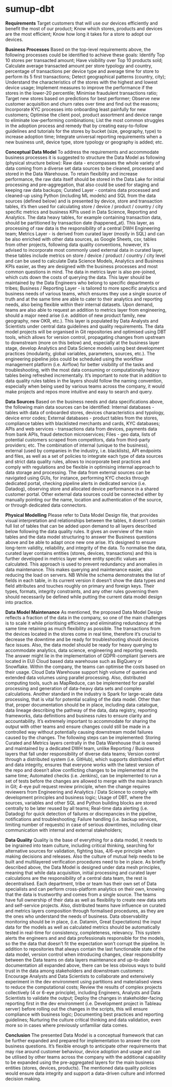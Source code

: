 # sumup-dbt
**Requirements**
Target customers that will use our devices efficiently and benefit the most of our product;
Know which stores, products and devices are the most efficient;
Know how long it takes for a store to adopt our devices.

**Business Processes**
Based on the top-level requirements above, the following processes could be identified to achieve these goals:
Identify Top 10 stores per transacted amount;
Have visibility over Top 10 products sold;
Calculate average transacted amount per store typology and country, percentage of transactions per device type and average time for  store to perform its 5 first transactions;
Detect geographical patterns (country, city);
Understand the characteristics of the stores with the highest and lowest device usage;
Implement measures to improve the performance if the stores in the lower-20 percentile;
Minimise fraudulent transactions ratio;
Target new stores based on predictions for best performer;
Observe new customer acquisition and churn rates over time and find out the reasons;
Incorporate KYC processes into onboarding least painfully for new customers;
Optimise the client pool, product assortment and device range to eliminate low-performing combinations;
List the most common struggles in the adoption process and remedy that by creating easy-to-follow guidelines and tutorials for the stores by bucket (size, geography, type) to increase adoption time;
Integrate universal reporting requirements when a new business unit, device type, store typology or geography is added;
etc.

**Conceptual Data Model**
To address the requirements and accommodate business processes it is suggested to structure the Data Model as following (physical structure below):
Raw data - encompasses the whole variety of data coming from a diverse set data sources to be cleaned, processed and stored in the Data Warehouse. To retain flexibility and increase performance, the raw data itself should be stored in the Data Lake for initial processing and pre-aggregation, that also could be used for staging and keeping raw data backups;
Curated Layer - contains data processed and cleaned-up using Python (including ML models) and SQL from the data sources (defined below) and is presented by device, store and transaction tables, it’s then used for calculating store / device / product / country / city specific metrics and business KPIs used in Data Science, Reporting and Analytics. The data heavy tables, for example containing transaction data, should be partitioned by transaction date (happened_at). This layer, as processing of raw data is the responsibility of a central DWH Engineering team;
Metrics Layer - is derived from curated layer (mostly in SQL) and can be also enriched with other data sources, as Google Sheets, csv, tables from other projects, following data quality conventions, however, it’s advised to incorporate most commonly used external data in curated layer, these tables include metrics on store / device / product / country / city level and can be used to calculate Data Science Models, Analytics and Business KPIs easier, as they are designed with the business processes and most common questions in mind. The data in metrics layer is also pre-joined, which cuts down the costs of querying the data. This layer should be maintained by the Data Engineers who belong to specific departments or tribes;
Business / Reporting Layer - is tailored to more specific analytics and business needs of various teams, which ensures they use a single source of truth and at the same time are able to cater to their analytics and reporting needs, also being flexible within their internal datasets. Upon demand, teams are also able to request an addition to metrics layer from engineering, should a major need arise (i.e. addition of new product family, new geography, new OKR, etc.). This layer is populated by Data Analysts and Scientists under central data guidelines and quality requirements.
The data model projects will be organised in Git repositories and optimised using DBT tools, which allows for version control, propagating changes from upstream to downstream (more on this below) and, especially at the business layer stage, develop Analytics and Data Science models using best development practices (modularity, global variables, parameters, sources, etc.). The engineering pipeline jobs could be scheduled using the workflow management platform (i.e. Airflow) for better visibility of the tasks and troubleshooting, with the most data consuming or computationally heavy tables being refreshed incrementally.
It’s important to note that in addition to data quality rules tables in the layers should follow the naming convention, especially when being used by various teams across the company, it would make projects and repos more intuitive and easy to search and query.


**Data Sources**
Based on the business needs and data specifications above, the following main data sources can be identified:
Internal databases - tables with data of onboarded stores, devices characteristics and typology, device error codes;
External databases - product tables from the stores, compliance tables with blacklisted merchants and cards, KYC databases;
APIs and web services - transactions data from devices, payments data from bank APIs, fraud detection microservices;
Files - geo data, lists of potential customers scraped from competitors, data from third-party providers;
etc.
The combination of internal (unique to the business), external (used by companies in the industry, i.e. blacklists), API endpoints and files, as well as a set of policies to integrate each type of data sources and strict data quality rules, allows to incorporate best practices and comply with regulations and be flexible in optimising internal approach to data storage and processing.
The data from external sources can be navigated using GUIs, for instance, performing KYC checks through dedicated portal, checking pipeline alerts in dedicated service (i.e. Datadog), observing store and allocated device performance in a shared customer portal. Other external data sources could be connected either by manually pointing our the name, location and authentication of the source, or through dedicated data connectors.

**Physical Modelling**
Please refer to Data Model Design file, that provides visual interpretation and relationships between the tables, it doesn’t contain full list of tables that can be added upon demand to all layers described below following the data quality rules. It gives an overview of the main tables and the data model structuring to answer the Business questions above and be able to adapt once new one arise. It’s designed to ensure long-term validity, reliability, and integrity of the data.
To normalise the data, curated layer contains entities (stores, devices, transactions) and this is further developed in metrics layer where entity specific values are calculated. This approach is used to prevent redundancy and anomalies in data maintenance. This makes querying and maintenance easier, also reducing the load on servers.
NB While the schema demonstrates the list of fields in each table, in its current version it doesn’t show the data types and field attributes and touches roughly on primary and foreign keys. Their types, formats, integrity constraints, and any other rules governing them should necessarily be defined while putting the current data model design into practice.

**Data Model Maintenance**
As mentioned, the proposed Data Model Design reflects a fraction of the data in the company, so one of the main challenges is to scale it while prioritising efficiency and eliminating redundancy at the same time retaining as much flexibility as possible.
The transactions from the devices located in the stores come in real time, therefore it’s crucial to decrease the downtime and be ready for troubleshooting should devices face issues. Also, the data model should be ready for heavy querying to accommodate analytics, data science, engineering and reporting needs.
The answer might lie in the implementation of GDPR-compliant (servers are located in EU) Cloud based data warehouse such as BigQuery or Snowflake. Within the company, the teams can optimise the costs based on their usage. Cloud Data Warehouse support high volume of queries and extended data volumes using parallel processing. Also, distributed computing tools, such as MapReduce, can be implemented for parallel processing and generation of data-heavy data sets and complex calculations. Another standard in the industry is Spark for large-scale data processing, that is vital for potential scaling of the data model.
Other than that, proper documentation should be in place, including data catalogue, data lineage describing the pathway of the data, data registry, reporting frameworks, data definitions and business rules to ensure clarity and accountability.
It’s extremely important to accommodate for sharing the output with other teams and ensure changes could still be made in a controlled way without potentially causing downstream model failures caused by the changes. The following steps can be implemented:
Storing Curated and Metrics layers centrally in the Data Warehouse that is owned and maintained by a dedicated DWH team, unlike Reporting / Business layers that fall under responsibility of diverse data teams;
Version control through a distributed system (i.e. GitHub), which supports distributed effort and data integrity, ensures that everyone works with the latest version of the repo  and doesn’t allow conflicting changes to be implemented at the same time;
Automated checks (i.e. Jenkins), can be implemented to run a set of tests before the changes are allowed to merge with the main branch in Git;
4-eye pull request review principle, when the change requires reviewers from Engineering and Analytics / Data Science to comply with development principles and business logic;
Usage of DBT, where the sources, variables and other SQL and Python building blocks are stored centrally to be later reused by all teams;
Real-time data alerting (i.e. Datadog) for quick detection of failures or discrepancies in the pipeline, notifications and troubleshooting;
Failure handling (i.e. backup services, limiting number of requests) in case of serious downtimes, including clear communication with internal and external stakeholders;

**Data Quality**
Quality is the base of everything for a data model, it needs to be ingrained into team culture, including critical thinking, searching for alternative sources for validation, fighting bias, 4/6-eye principle when making decisions and releases. Also the culture of mutual help needs to be built and multilayered verification procedures need to be in place.
As briefly described above, the Data Model is designed under data mesh principles, meaning that while data acquisition, initial processing and curated layer calculations are the responsibility of a central data team, the rest is decentralised. Each department, tribe or team has their own set of Data specialists and can perform cross-platform analytics on their own, knowing that the data is trustworthy and comes from a single source. The teams have full ownership of their data as well as flexibility to create new data sets and self-service projects. Also, distributed teams have influence on curated and metrics layers composition through formalised procedures, as they are the ones who understand the needs of business.
Data observability monitoring should be in place, (i.e. Datamin, Great Expectations) the input data for the models as well as calculated metrics should be automatically tested in real-time for consistency, completeness, relevancy. This system alerts the engineers and and data professionals responsible for the models, so the the data that doesn’t fit the expectation won’t corrupt the pipeline.
In addition to repositories that always contain the last functionable state of the data model, version control when introducing changes, clear responsibility between the Data teams on data layers maintenance and up-to-date documentation all expanded above, there can be less obvious ways to build trust in the data among stakeholders and downstream customers:
Encourage Analysts and Data Scientists to collaborate and extensively experiment in the dev environment using partitions and materialised views to reduce the computational costs;
Review the results of complex projects collectively (4 or 6-eye principle), including Engineers, Analysts and Data Scientists to validate the output;
Deploy the changes in stakeholder-facing reporting first in the dev environment (i.e. Development project in Tableau server) before rolling out the changes in the scripts, this will ensure compliance with business logic;
Documenting best practices and reporting guidelines;
Nurturing the culture critical thinking and data validation, even more so in cases where previously unfamiliar data comes.

**Conclusion**
The presented Data Model is a conceptual framework that can be further expanded and prepared for implementation to answer the core business questions. It’s flexible enough to anticipate other requirements that may rise around customer behaviour, device adoption and usage and can be utilised by other teams across the company with the additional capability to be expanded using the pre-aggregated layers for the main business entities (stores, devices, products). The mentioned data quality policies would ensure data integrity and support a data-driven culture and informed decision making.
